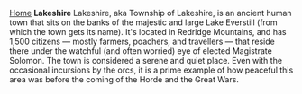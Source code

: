[Home](../index.md)
**Lakeshire**
Lakeshire, aka Township of Lakeshire, is an ancient human town that sits on the banks of the majestic and large Lake Everstill (from which the town gets its name). It's located in Redridge Mountains, and has 1,500 citizens — mostly farmers, poachers, and travellers — that reside there under the watchful (and often worried) eye of elected Magistrate Solomon. The town is considered a serene and quiet place. Even with the occasional incursions by the orcs, it is a prime example of how peaceful this area was before the coming of the Horde and the Great Wars.